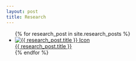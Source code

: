 ```yaml
---
layout: post
title: Research
---
```


<ul class="listing">
  {% for research_post in site.research_posts %}
    <li class="listing-item">
      <a href="{{ research_post.url | prepend: site.baseurl }}" title="{{ research_post.title }}">
        <img src="{{ site.baseurl }}{{ research_post.icon }}" alt="{{ research_post.title }} Icon" /> <!-- Use the icon specified in the front matter -->
        <br>
        {{ research_post.title }}
      </a>
    </li>
  {% endfor %}
</ul>

